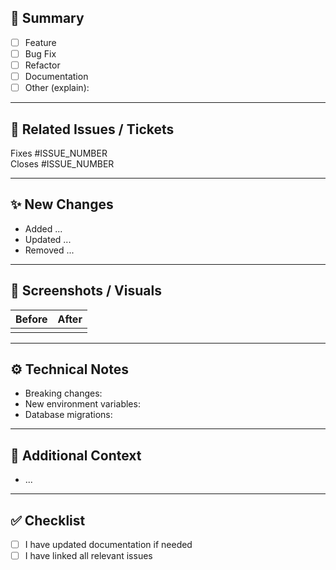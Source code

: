 ## 🧾 Summary
<!-- Provide a short, clear summary of the changes made in this PR. -->

- [ ] Feature
- [ ] Bug Fix
- [ ] Refactor
- [ ] Documentation
- [ ] Other (explain):

---

## 🧩 Related Issues / Tickets
<!-- Link any related issues, tickets, or tasks. -->
Fixes #ISSUE_NUMBER  
Closes #ISSUE_NUMBER  

---

## ✨ New Changes
<!-- List the key additions, removals, or updates in this PR. -->

- Added ...
- Updated ...
- Removed ...

---

## 📸 Screenshots / Visuals
<!-- Optional: Add before/after screenshots, gifs, or console output -->
| Before | After |
|--------|--------|
|        |        |

---

## ⚙️ Technical Notes
<!-- Optional: mention breaking changes, environment variables, migrations, etc. -->
- Breaking changes:  
- New environment variables:  
- Database migrations:  

---

## 🧠 Additional Context
<!-- Add any extra information for reviewers or context for QA/testing. -->
- ...

---

## ✅ Checklist
- [ ] I have updated documentation if needed
- [ ] I have linked all relevant issues
